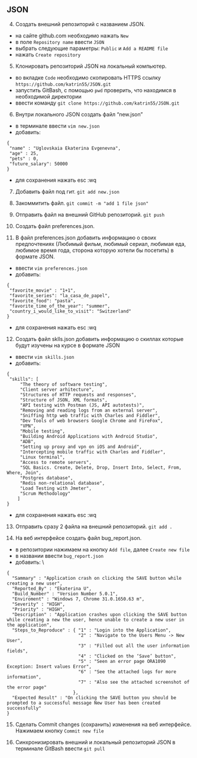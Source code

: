 ## JSON

 4. Создать внешний репозиторий c названием JSON.
  - на сайте github.com необходимо нажать `New`
  - в поле `Repository name` ввести `JSON`
  - выбрать следующие параметры: `Public` и  `Add a README file`
  - нажать `Create repository`
  
 5. Клонировать репозиторий JSON на локальный компьютер.
 - во вкладке `Code` необходимо скопировать HTTPS ссылку `https://github.com/katrin55/JSON.git`
 - запустить GitBash, с помощью `pwd` проверить, что находимся в необходимой директории
 - ввести команду `git clone https://github.com/katrin55/JSON.git`

 6. Внутри локального JSON создать файл “new.json”
 - в терминале ввести `vim new.json`
 - добавить: 
```
{ 
 "name" : "Uglovskaia Ekaterina Evgenevna", 
 "age" : 25, 
 "pets" : 0,  
 "future_salary": 50000
}
```
- для сохранения нажать esc :wq

 7. Добавить файл под гит.
 `git add new.json`

 8. Закоммитить файл.
 `git commit -m "add 1 file json"`

 9. Отправить файл на внешний GitHub репозиторий.
`git push`

 10. Создать файл preferences.json.
 11. В файл preferences.json добавить информацию о своих предпочтениях (Любимый фильм, любимый сериал, любимая еда, любимое время года, сторона которую хотели бы посетить) в формате JSON.

- ввести `vim preferences.json`
 - добавить: 
```
{
 "favorite_movie" : "1+1",
 "favorite_series": "la_casa_de_papel",
 "favorite_food": "pasta",
 "favorite_time_of_the_year": "summer",
 "country_i_would_like_to_visit": "Switzerland"
}
```
- для сохранения нажать esc :wq

 12. Создать файл sklls.json добавить информацию о скиллах которые будут изучены на курсе в формате JSON

- ввести `vim skills.json`
 - добавить: 
```
{
 "skills": [
	 "The theory of software testing",
	 "Client server arhitecture",
	 "Structures of HTTP requests and responses",
	 "Structure of JSON, XML formats",
	 "API testing with Postman (JS, API autotests)",
	 "Removing and reading logs from an external server",
	 "Sniffing http web traffic with Charles and Fiddler",
	 "Dev Tools of web browsers Google Chrome and FireFox",
	 "VPN",
	 "Mobile testing",
	 "Building Android Applications with Android Studio",
	 "ADB",
	 "Setting up proxy and vpn on iOS and Android",
	 "Intercepting mobile traffic with Charles and Fiddler",
	 "Linux terminal",
	 "Access to remote servers",
	 "SQL Basics. Create, Delete, Drop, Insert Into, Select, From, Where, Join",
	 "Postgres database",
	 "Redis non-relational database",
	 "Load Testing with Jmeter",
	 "Scrum Methodology"
 	]
}
```
- для сохранения нажать esc :wq

 13. Отправить сразу 2 файла на внешний репозиторий.
`git add . `

 14. На веб интерфейсе создать файл bug_report.json.
- в репозитории нажимаем на кнопку `Add file`, далее `Create new file`
- в названии ввести `bug_report.json`
- добавить: \
```
{ 
  "Sammary" : "Application crash on clicking the SAVE button while creating a new user",
  "Reported_By" : "Ekaterina U",
  "Build_Number" : "Version Number 5.0.1",
  "Enviroment" : "Windows 7, Chrome 31.0.1650.63 m",
  "Severity" : "HIGH",
  "Priority" : "HIGH",
  "Description" : "Application crashes upon clicking the SAVE button while creating a new the user, hence unable to create a new user in the application",
  "Steps_to_Reproduce" : { "1" : "Login into the Application",
                           "2" : "Navigate to the Users Menu -> New User",
                           "3" : "Filled out all the user information fields",
                           "4" : "Clicked on the ‘Save’ button",
                           "5" : "Seen an error page ORA1090 Exception: Insert values Error",
                           "6" : "See the attached logs for more information",
                           "7" : "Also see the attached screenshot of the error page"
                         },
  "Expected Result" : "On clicking the SAVE button you should be prompted to a successful message New User has been created successfully"
}
``` 

 15. Сделать Commit changes (сохранить) изменения на веб интерфейсе.
 Нажимаем кнопку `Commit new file`

 17. Синхронизировать внешний и локальный репозиторий JSON
 в терминале GitBash ввести `git pull`

